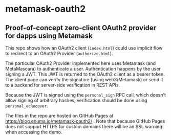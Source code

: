 # metamask-oauth2
## Proof-of-concept zero-client OAuth2 provider for dapps using Metamask

This repo shows how an OAuth2 client (`index.html`) could use implicit flow to redirect to an OAuth2 Provider (`authorize.html`).

The particular OAuth2 Provider implemented here uses Metamask (and MetaMascara) to authenticate a user. 
Authentication happens by the user signing a JWT. This JWT is returned to the OAuth2 client as a bearer token. 
The client page can verify the signature (using web3/Metamask) or send it to a backend for server-side verification in REST APIs.

Because the JWT is signed using the `personal_sign` RPC call, which doesn't allow signing of arbitrary hashes, verification should be done using `personal_ecRecover`.

The files in the repo are hosted on GitHub Pages at https://blog.enuma.io/metamask-oauth2/ . Note that because GitHub Pages does not support HTTPS for custom domains there will be an SSL warning when accessing the demo.
